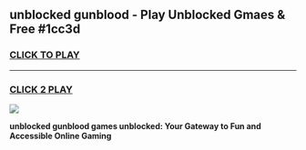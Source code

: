 
## unblocked gunblood - Play Unblocked Gmaes & Free #1cc3d
<h3>
<a href="https://news.freeplayer.one?title=unblocked_gunblood&ref=24F">CLICK TO PLAY</a></h3>
<hr>

<h3>
<a href="https://news.freeplayer.one?title=unblocked_gunblood&ref=24F">CLICK 2 PLAY</a>
  
</h3>

<a href="https://news.freeplayer.one?title=unblocked_gunblood&ref=24F/"><img src="https://clearcache.store/games.png"></a>


**unblocked gunblood games unblocked: Your Gateway to Fun and Accessible Online Gaming**
